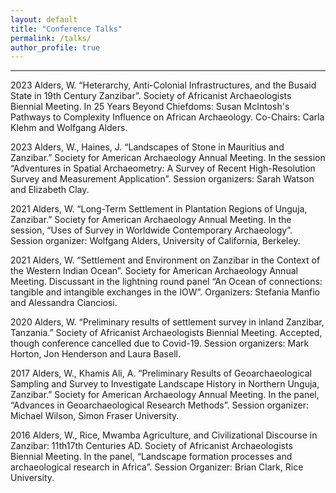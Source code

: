 ```yaml
---
layout: default
title: "Conference Talks"
permalink: /talks/
author_profile: true
---
```

---

2023 Alders, W. “Heterarchy, Anti-Colonial Infrastructures, and the Busaid State in 19th Century Zanzibar”. Society of Africanist Archaeologists Biennial Meeting. In 25 Years Beyond Chiefdoms: Susan McIntosh's Pathways to Complexity Influence on African Archaeology. Co-Chairs: Carla Klehm and Wolfgang Alders.

2023 Alders, W., Haines, J. “Landscapes of Stone in Mauritius and Zanzibar.” Society for American Archaeology Annual Meeting. In the session “Adventures in Spatial Archaeometry: A Survey of Recent High-Resolution Survey and Measurement Application”. Session organizers: Sarah Watson and Elizabeth Clay.

2021 Alders, W. “Long-Term Settlement in Plantation Regions of Unguja, Zanzibar.” Society for American Archaeology Annual Meeting. In the session, “Uses of Survey in Worldwide Contemporary Archaeology”. Session organizer: Wolfgang Alders, University of California, Berkeley.

2021 Alders, W. “Settlement and Environment on Zanzibar in the Context of the Western Indian Ocean”. Society for American Archaeology Annual Meeting. Discussant in the lightning round panel “An Ocean of connections: tangible and intangible exchanges in the IOW”. Organizers: Stefania Manfio and Alessandra Cianciosi.

2020 Alders, W. “Preliminary results of settlement survey in inland Zanzibar, Tanzania.” Society of Africanist Archaeologists Biennial Meeting. Accepted, though conference cancelled due to Covid-19. Session organizers: Mark Horton, Jon Henderson and Laura Basell.

2017 Alders, W., Khamis Ali, A. “Preliminary Results of Geoarchaeological Sampling and Survey to Investigate Landscape History in Northern Unguja, Zanzibar.” Society for American Archaeology Annual Meeting. In the panel, “Advances in Geoarchaeological Research Methods”. Session organizer: Michael Wilson, Simon Fraser University.

2016 Alders, W., Rice, Mwamba Agriculture, and Civilizational Discourse in Zanzibar: 11th17th Centuries AD. Society of Africanist Archaeologists Biennial Meeting. In the panel, “Landscape formation processes and archaeological research in Africa”. Session Organizer: Brian Clark, Rice University.
